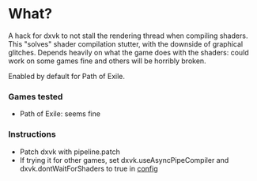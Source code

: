 # What?
A hack for dxvk to not stall the rendering thread when compiling shaders. This "solves" shader compilation stutter, with the downside of graphical glitches. Depends heavily on what the game does with the shaders: could work on some games fine and others will be horribly broken.

Enabled by default for Path of Exile.

### Games tested
* Path of Exile: seems fine

### Instructions

* Patch dxvk with pipeline.patch
* If trying it for other games, set dxvk.useAsyncPipeCompiler and dxvk.dontWaitForShaders to true in [config](https://github.com/doitsujin/dxvk/wiki/Configuration)
